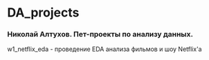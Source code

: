 # DA_projects
### Николай Алтухов. Пет-проекты по анализу данных.

w1_netflix_eda - проведение EDA анализа фильмов и шоу Netflix'а